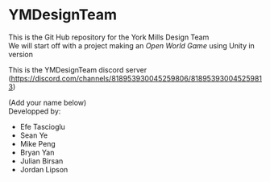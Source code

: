 # YMDesignTeam

This is the Git Hub repository for the York Mills Design Team  
We will start off with a project making an *Open World Game* using Unity in version 

This is the YMDesignTeam discord server (https://discord.com/channels/818953930045259806/818953930045259813)

(Add your name below)  
Developped by:
- Efe Tascioglu
- Sean Ye
- Mike Peng
- Bryan Yan
- Julian Birsan
- Jordan Lipson
